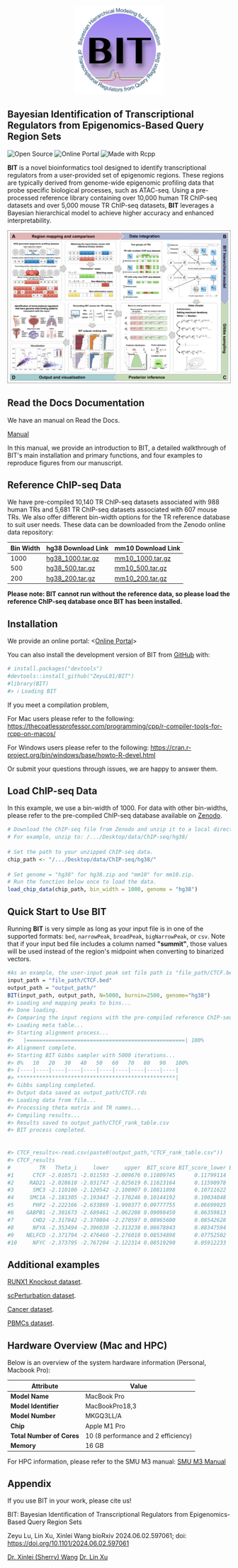 <!-- README.md is generated from README.Rmd. Please edit that file -->

<!-- badges: start -->

<!-- badges: end -->

<p align="center" width="100%">

<img src="/docs/images/Logo.png" alt="Description" width="200"/>

</p>

## Bayesian Identification of Transcriptional Regulators from Epigenomics-Based Query Region Sets

![Open
Source](https://img.shields.io/badge/Open%20Source-Yes-brightgreen.svg)
![Online
Portal](https://img.shields.io/badge/Online%20Portal-Yes-brightgreen.svg)
![Made with
Rcpp](https://img.shields.io/badge/Made%20with-Rcpp-1f425f.svg)

**BIT** is a novel bioinformatics tool designed to identify
transcriptional regulators from a user-provided set of epigenomic
regions. These regions are typically derived from genome-wide epigenomic
profiling data that probe specific biological processes, such as
ATAC-seq. Using a pre-processed reference library containing over 10,000
human TR ChIP-seq datasets and over 5,000 mouse TR ChIP-seq datasets,
**BIT** leverages a Bayesian hierarchical model to achieve higher
accuracy and enhanced interpretability.

![BIT](inst/Figure_1.png)

## Read the Docs Documentation

We have an manual on Read the Docs.

[Manual](https://bitbayesian-identification-of-transcriptional-regulators.readthedocs.io/en/latest/)

In this manual, we provide an introduction to BIT, a detailed
walkthrough of BIT's main installation and primary functions, and four
examples to reproduce figures from our manuscript.

## Reference ChIP-seq Data

We have pre-compiled 10,140 TR ChIP-seq datasets associated with 988
human TRs and 5,681 TR ChIP-seq datasets associated with 607 mouse TRs.
We also offer different bin-width options for the TR reference database
to suit user needs. These data can be downloaded from the Zenodo online
data repository:

| Bin Width | hg38 Download Link                                                                                   | mm10 Download Link                                                                                   |
|-----------|------------------------------------------------------------------------------------------------------|------------------------------------------------------------------------------------------------------|
| 1000      | [hg38_1000.tar.gz](https://zenodo.org/records/14231098/files/hg38_1000.tar.gz?download=1)              | [mm10_1000.tar.gz](https://zenodo.org/records/14231098/files/mm10_1000.tar.gz?download=1)              |
| 500       | [hg38_500.tar.gz](https://zenodo.org/records/14231098/files/hg38_500.tar.gz?download=1)                 | [mm10_500.tar.gz](https://zenodo.org/records/14231098/files/mm10_500.tar.gz?download=1)                 |
| 200       | [hg38_200.tar.gz](https://zenodo.org/records/14231098/files/hg38_200.tar.gz?download=1)                 | [mm10_200.tar.gz](https://zenodo.org/records/14231098/files/mm10_200.tar.gz?download=1)                 |


**Please note: BIT cannot run without the reference data, so please load the reference ChIP-seq database once BIT has been installed.**


## Installation

We provide an online portal: \<[Online
Portal](http://43.135.174.109:8080/)\>

You can also install the development version of BIT from
[GitHub](https://github.com/ZeyuL01/BIT) with:

``` r
# install.packages("devtools")
#devtools::install_github("ZeyuL01/BIT")
#library(BIT)
#> ℹ Loading BIT
```

If you meet a compilation problem,

For Mac users please refer to the following:
<https://thecoatlessprofessor.com/programming/cpp/r-compiler-tools-for-rcpp-on-macos/>

For Windows users please refer to the following:
<https://cran.r-project.org/bin/windows/base/howto-R-devel.html>

Or submit your questions through issues, we are happy to answer them.

## Load ChIP-seq Data

In this example, we use a bin-width of 1000. For data with other
bin-widths, please refer to the pre-compiled ChIP-seq database available
on [Zenodo](https://zenodo.org/records/14231098).

``` r
# Download the ChIP-seq file from Zenodo and unzip it to a local directory.
# For example, unzip to: /.../Desktop/data/ChIP-seq/hg38/

# Set the path to your unzipped ChIP-seq data.
chip_path <- "/.../Desktop/data/ChIP-seq/hg38/"

# Set genome = "hg38" for hg38.zip and "mm10" for mm10.zip.
# Run the function below once to load the data.
load_chip_data(chip_path, bin_width = 1000, genome = "hg38")
```

## Quick Start to Use BIT

Running **BIT** is very simple as long as your input file is in one of
the supported formats: `bed`, `narrowPeak`, `broadPeak`,
`bigNarrowPeak`, or `csv`. Note that if your input bed file includes a
column named **"summit"**, those values will be used instead of the
region's midpoint when converting to binarized vectors.

``` r
#As an example, the user-input peak set file path is "file_path/CTCF.bed"
input_path = "file_path/CTCF.bed"
output_path = "output_path/"
BIT(input_path, output_path, N=5000, burnin=2500, genome="hg38")
#> Loading and mapping peaks to bins...
#> Done loading.
#> Comparing the input regions with the pre-compiled reference ChIP-seq data, using a bin width of 1000 bps...
#> Loading meta table...
#> Starting alignment process...
#>   |==================================================| 100%
#> Alignment complete.
#> Starting BIT Gibbs sampler with 5000 iterations...
#> 0%   10   20   30   40   50   60   70   80   90   100%
#> [----|----|----|----|----|----|----|----|----|----|
#> **************************************************|
#> Gibbs sampling completed.
#> Output data saved as output_path/CTCF.rds
#> Loading data from file...
#> Processing theta matrix and TR names...
#> Compiling results...
#> Results saved to output_path/CTCF_rank_table.csv
#> BIT process completed.


#> CTCF_results<-read.csv(paste0(output_path,"CTCF_rank_table.csv"))
#> CTCF_results
#         TR   Theta_i     lower     upper  BIT_score BIT_score_lower BIT_score_upper Rank
#1      CTCF -2.010571 -2.011593 -2.009676 0.11809745      0.11799114      0.11819079    1
#2     RAD21 -2.028610 -2.031747 -2.025619 0.11623164      0.11590978      0.11653925    2
#3      SMC3 -2.110100 -2.120542 -2.100907 0.10811898      0.10711622      0.10900866    3
#4     SMC1A -2.181305 -2.193447 -2.170246 0.10144192      0.10034048      0.10245443    4
#5      PHF2 -2.222166 -2.633869 -1.990377 0.09777755      0.06699025      0.12021697    5
#6    GABPB1 -2.301673 -2.689461 -2.062208 0.09098450      0.06359813      0.11282466    6
#7      CHD2 -2.317842 -2.370804 -2.270597 0.08965600      0.08542628      0.09358759    7
#8      NFYA -2.353494 -2.396030 -2.313238 0.08678843      0.08347594      0.09003250    8
#9    NELFCD -2.371794 -2.476460 -2.276018 0.08534898      0.07752502      0.09312872    9
#10     NFYC -2.373795 -2.767204 -2.122314 0.08519290      0.05912233      0.10694685   10
```

## Additional examples

[RUNX1 Knockout
dataset](https://bitbayesian-identification-of-transcriptional-regulators.readthedocs.io/en/latest/Examples/Examples1.html).

[scPerturbation
dataset](https://bitbayesian-identification-of-transcriptional-regulators.readthedocs.io/en/latest/Examples/Examples3.html).

[Cancer
dataset](https://bitbayesian-identification-of-transcriptional-regulators.readthedocs.io/en/latest/Examples/Examples4.html).

[PBMCs
dataset](https://bitbayesian-identification-of-transcriptional-regulators.readthedocs.io/en/latest/Examples/Examples5.html).

## Hardware Overview (Mac and HPC)

Below is an overview of the system hardware information (Personal, Macbook Pro):

| **Attribute**               | **Value**                                    |
|-----------------------------|----------------------------------------------|
| **Model Name**              | MacBook Pro                                  |
| **Model Identifier**        | MacBookPro18,3                               |
| **Model Number**            | MKGQ3LL/A                                    |
| **Chip**                    | Apple M1 Pro                                 |
| **Total Number of Cores**   | 10 (8 performance and 2 efficiency)          |
| **Memory**                  | 16 GB                                        |

For HPC information, please refer to the SMU M3 manual: [SMU M3 Manual](https://southernmethodistuniversity.github.io/hpc_docs/about.html)

## Appendix

If you use BIT in your work, please cite us!

BIT: Bayesian Identification of Transcriptional Regulators from
Epigenomics-Based Query Region Sets 

Zeyu Lu, Lin Xu, Xinlei Wang bioRxiv
2024.06.02.597061; doi: <https://doi.org/10.1101/2024.06.02.597061>

[Dr. Xinlei (Sherry)
Wang](https://www.uta.edu/academics/faculty/profile?username=wangx9)
[Dr. Lin Xu](https://qbrc.swmed.edu/labs/xulab/)
